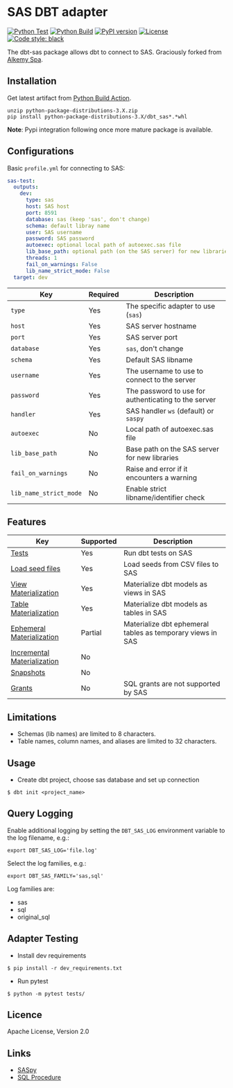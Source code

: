 # SAS DBT adapter

[![Python Test](https://github.com/aPeterHeise/dbt-sas/actions/workflows/python-test.yml/badge.svg)](https://github.com/aPeterHeise/dbt-sas/actions/workflows/python-test.yml)
[![Python Build](https://github.com/aPeterHeise/dbt-sas/actions/workflows/python-build.yml/badge.svg)](https://github.com/aPeterHeise/dbt-sas/actions/workflows/python-build.yml)
[![PyPI version](https://badge.fury.io/py/dbt-sas.svg)](https://badge.fury.io/py/dbt-sas)
[![License](https://img.shields.io/badge/License-Apache_2.0-blue.svg)](https://opensource.org/licenses/Apache-2.0)
[![Code style: black](https://img.shields.io/badge/code%20style-black-000000.svg)](https://github.com/psf/black)

The dbt-sas package allows dbt to connect to SAS. Graciously forked from [Alkemy Spa](https://pypi.org/project/dbt-sas/#files). 

## Installation

Get latest artifact from [Python Build Action](https://github.com/aPeterHeise/dbt-sas/actions/workflows/python-build.yml).
```
unzip python-package-distributions-3.X.zip
pip install python-package-distributions-3.X/dbt_sas*.*whl
```

**Note**: Pypi integration following once more mature package is available.

## Configurations

Basic `profile.yml` for connecting to SAS:

```yml
sas-test:
  outputs:
    dev:
      type: sas
      host: SAS host
      port: 8591
      database: sas (keep 'sas', don't change)
      schema: default libray name
      user: SAS username
      password: SAS password
      autoexec: optional local path of autoexec.sas file
      lib_base_path: optional path (on the SAS server) for new libraries
      threads: 1
      fail_on_warnings: False
      lib_name_strict_mode: False
  target: dev

```
| Key                    | Required | Description                                          |
| ---------------------- | -------- | ---------------------------------------------------- |
| `type`                 | Yes      | The specific adapter to use (`sas`)                  |
| `host`                 | Yes      | SAS server hostname                                  |
| `port`                 | Yes      | SAS server port                                      |
| `database`             | Yes      | `sas`, don't change                                  | 
| `schema`               | Yes      | Default SAS libname                                  |
| `username`             | Yes      | The username to use to connect to the server         |
| `password`             | Yes      | The password to use for authenticating to the server |
| `handler`              | Yes      | SAS handler `ws` (default) or `saspy`                |
| `autoexec`             | No       | Local path of autoexec.sas file                      |
| `lib_base_path`        | No       | Base path on the SAS server for new libraries        |
| `fail_on_warnings`     | No       | Raise and error if it encounters a warning           |
| `lib_name_strict_mode` | No       | Enable strict libname/identifier check               |

## Features

| Key      | Supported | Description                                          | 
| -------- | -------- | ---------------------------------------------------- |
| [Tests](https://docs.getdbt.com/docs/build/tests) | Yes | Run dbt tests on SAS |
| [Load seed files](https://docs.getdbt.com/docs/build/seeds) | Yes | Load seeds from CSV files to SAS |
| [View Materialization](https://docs.getdbt.com/docs/build/materializations#view) | Yes | Materialize dbt models as views in SAS |
| [Table Materialization](https://docs.getdbt.com/docs/build/materializations#table) | Yes | Materialize dbt models as tables in SAS |
| [Ephemeral Materialization](https://docs.getdbt.com/docs/build/materializations#ephemeral) | Partial | Materialize dbt ephemeral tables as temporary views in SAS |
| [Incremental Materialization](https://docs.getdbt.com/docs/build/materializations#incremental) | No |  |
| [Snapshots](https://docs.getdbt.com/docs/build/snapshots) | No |  |
| [Grants](https://docs.getdbt.com/reference/resource-configs/grants) | No | SQL grants are not supported by SAS |

## Limitations

- Schemas (lib names) are limited to 8 characters.
- Table names, column names, and aliases are limited to 32 characters.

## Usage

- Create dbt project, choose sas database and set up connection
```console    
$ dbt init <project_name>
```

## Query Logging

Enable additional logging by setting the `DBT_SAS_LOG` environment variable to the log filename, e.g.:

```console
export DBT_SAS_LOG='file.log'
```

Select the log families, e.g.:

```console
export DBT_SAS_FAMILY='sas,sql'
```

Log families are:
- sas
- sql
- original_sql

## Adapter Testing

- Install dev requirements
```console
$ pip install -r dev_requirements.txt
```
- Run pytest
```console    
$ python -m pytest tests/
```

## Licence

Apache License, Version 2.0

## Links

* [SASpy](https://github.com/sassoftware/saspy)
* [SQL Procedure](https://documentation.sas.com/doc/en/pgmsascdc/9.4_3.5/sqlproc/n0w2pkrm208upln11i9r4ogwyvow.htm)
